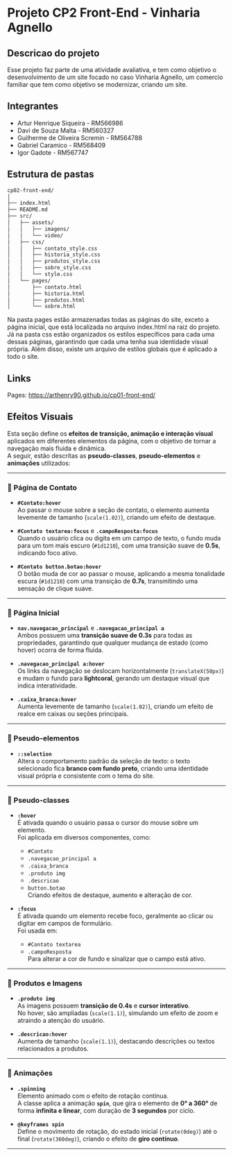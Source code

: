 # Projeto CP2 Front-End - Vinharia Agnello

## Descricao do projeto

Esse projeto faz parte de uma atividade avaliativa, e tem como objetivo o desenvolvimento de um site focado no caso Vinharia Agnello, um comercio familiar que tem como objetivo se modernizar, criando um site.

## Integrantes

- Artur Henrique Siqueira - RM566986
- Davi de Souza Malta - RM560327
- Guilherme de Oliveira Scremin - RM564788
- Gabriel Caramico - RM568409
- Igor Gadote - RM567747

## Estrutura de pastas

```bash
cp02-front-end/
│
├── index.html
├── README.md
├── src/
│   ├── assets/
│   │   ├── imagens/
│   │   └── video/
│   ├── css/
│   │   ├── contato_style.css
│   │   ├── historia_style.css
│   │   ├── produtos_style.css
│   │   ├── sobre_style.css
│   │   └── style.css
│   └── pages/ 
│       ├── contato.html
│       ├── historia.html
│       ├── produtos.html
│       └── sobre.html
```

Na pasta pages estão armazenadas todas as páginas do site, exceto a página inicial, que está localizada no arquivo index.html na raiz do projeto. Já na pasta css estão organizados os estilos específicos para cada uma dessas páginas, garantindo que cada uma tenha sua identidade visual própria. Além disso, existe um arquivo de estilos globais que é aplicado a todo o site.

## Links

Pages: https://arthenry90.github.io/cp01-front-end/

## Efeitos Visuais

Esta seção define os **efeitos de transição, animação e interação visual** aplicados em diferentes elementos da página, com o objetivo de tornar a navegação mais fluida e dinâmica.  
A seguir, estão descritas as **pseudo-classes**, **pseudo-elementos** e **animações** utilizados:

---

### 🔹 Página de Contato

- **`#Contato:hover`**  
  Ao passar o mouse sobre a seção de contato, o elemento aumenta levemente de tamanho (`scale(1.02)`), criando um efeito de destaque.

- **`#Contato textarea:focus`** e **`.campoResposta:focus`**  
  Quando o usuário clica ou digita em um campo de texto, o fundo muda para um tom mais escuro (`#1d1210`), com uma transição suave de **0.5s**, indicando foco ativo.

- **`#Contato button.botao:hover`**  
  O botão muda de cor ao passar o mouse, aplicando a mesma tonalidade escura (`#1d1210`) com uma transição de **0.7s**, transmitindo uma sensação de clique suave.

---

### 🔹 Página Inicial

- **`nav.navegacao_principal`** e **`.navegacao_principal a`**  
  Ambos possuem uma **transição suave de 0.3s** para todas as propriedades, garantindo que qualquer mudança de estado (como hover) ocorra de forma fluida.

- **`.navegacao_principal a:hover`**  
  Os links da navegação se deslocam horizontalmente (`translateX(50px)`) e mudam o fundo para **lightcoral**, gerando um destaque visual que indica interatividade.

- **`.caixa_branca:hover`**  
  Aumenta levemente de tamanho (`scale(1.02)`), criando um efeito de realce em caixas ou seções principais.

---

### 🔹 Pseudo-elementos

- **`::selection`**  
  Altera o comportamento padrão da seleção de texto: o texto selecionado fica **branco com fundo preto**, criando uma identidade visual própria e consistente com o tema do site.

---

### 🔹 Pseudo-classes

- **`:hover`**  
  É ativada quando o usuário passa o cursor do mouse sobre um elemento.  
  Foi aplicada em diversos componentes, como:
  - `#Contato`
  - `.navegacao_principal a`
  - `.caixa_branca`
  - `.produto img`
  - `.descricao`
  - `button.botao`  
  Criando efeitos de destaque, aumento e alteração de cor.

- **`:focus`**  
  É ativada quando um elemento recebe foco, geralmente ao clicar ou digitar em campos de formulário.  
  Foi usada em:
  - `#Contato textarea`
  - `.campoResposta`  
  Para alterar a cor de fundo e sinalizar que o campo está ativo.

---

### 🔹 Produtos e Imagens

- **`.produto img`**  
  As imagens possuem **transição de 0.4s** e **cursor interativo**.  
  No hover, são ampliadas (`scale(1.1)`), simulando um efeito de zoom e atraindo a atenção do usuário.

- **`.descricao:hover`**  
  Aumenta de tamanho (`scale(1.1)`), destacando descrições ou textos relacionados a produtos.

---

### 🔹 Animações

- **`.spinning`**  
  Elemento animado com o efeito de rotação contínua.  
  A classe aplica a animação **`spin`**, que gira o elemento de **0° a 360°** de forma **infinita e linear**, com duração de **3 segundos** por ciclo.

- **`@keyframes spin`**  
  Define o movimento de rotação, do estado inicial (`rotate(0deg)`) até o final (`rotate(360deg)`), criando o efeito de **giro contínuo**.

---